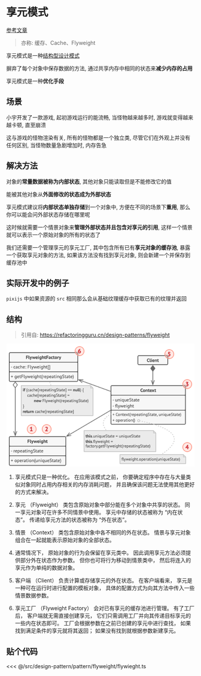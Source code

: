 # 享元模式

[参考文章](https://refactoringguru.cn/design-patterns/flyweight)

> 亦称: 缓存、Cache、Flyweight

享元模式是一种[结构型设计模式](../pattern.md#结构型模式)

摒弃了每个对象中保存数据的方法, 通过共享内存中相同的状态来**减少内存的占用**

享元模式是一种**优化手段**

## 场景

小宇开发了一款游戏, 起初游戏运行的能流畅, 当怪物越来越多时, 游戏就变得越来越卡顿, 直至崩溃

这与游戏的怪物渲染有关, 所有的怪物都是一个独立类, 尽管它们在外观上并没有任何区别, 当怪物数量急剧增加时, 内存告急

## 解决方法

对象的**常量数据被称为内部状态**, 其他对象只能读取但是不能修改它的值

能被其他对象从**外面修改的状态成为外部状态**

享元模式建议将**内部状态单独存储**到一个对象中, 方便在不同的场景下**重用**, 那么你可以能会问外部状态存储在哪里呢

这时候就需要一个情景对象来**管理外部状态并且包含对享元的引用**, 这样一个情景就可以表示一个原始对象的所有的状态了

我们还需要一个管理享元的享元工厂, 其中包含所有已有**享元对象的缓存池**, 暴露一个获取享元对象的方法, 如果该方法没有找到享元对象, 则会新建一个并保存到缓存池中

## 实际开发中的例子

`pixijs` 中如果资源的 `src` 相同那么会从基础纹理缓存中获取已有的纹理并返回

## 结构

> 引用自: https://refactoringguru.cn/design-patterns/flyweight

![structure](./structure-indexed.png)

1. 享元模式只是一种优化。 在应用该模式之前， 你要确定程序中存在与大量类似对象同时占用内存相关的内存消耗问题， 并且确保该问题无法使用其他更好的方式来解决。

2. 享元 （Flyweight） 类包含原始对象中部分能在多个对象中共享的状态。 同一享元对象可在许多不同情景中使用。 享元中存储的状态被称为 “内在状态”。 传递给享元方法的状态被称为 “外在状态”。

3. 情景 （Context） 类包含原始对象中各不相同的外在状态。 情景与享元对象组合在一起就能表示原始对象的全部状态。

4. 通常情况下， 原始对象的行为会保留在享元类中。 因此调用享元方法必须提供部分外在状态作为参数。 但你也可将行为移动到情景类中， 然后将连入的享元作为单纯的数据对象。

5. 客户端 （Client） 负责计算或存储享元的外在状态。 在客户端看来， 享元是一种可在运行时进行配置的模板对象， 具体的配置方式为向其方法中传入一些情景数据参数。

6. 享元工厂 （Flyweight Factory） 会对已有享元的缓存池进行管理。 有了工厂后， 客户端就无需直接创建享元， 它们只需调用工厂并向其传递目标享元的一些内在状态即可。 工厂会根据参数在之前已创建的享元中进行查找， 如果找到满足条件的享元就将其返回； 如果没有找到就根据参数新建享元。

## 贴个代码

<<< @/src/design-pattern/pattern/flyweight/flywieght.ts
